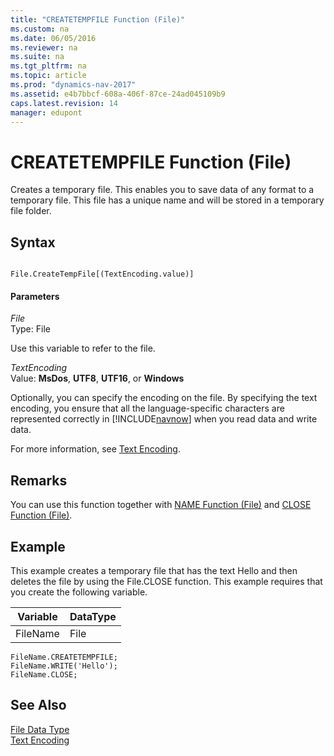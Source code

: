 ```yaml
---
title: "CREATETEMPFILE Function (File)"
ms.custom: na
ms.date: 06/05/2016
ms.reviewer: na
ms.suite: na
ms.tgt_pltfrm: na
ms.topic: article
ms.prod: "dynamics-nav-2017"
ms.assetid: e4b7bbcf-608a-406f-87ce-24ad045109b9
caps.latest.revision: 14
manager: edupont
---
```

# CREATETEMPFILE Function (File)
Creates a temporary file. This enables you to save data of any format to a temporary file. This file has a unique name and will be stored in a temporary file folder.  
  
## Syntax  
  
```  
  
File.CreateTempFile[(TextEncoding.value)]  
```  
  
#### Parameters  
 *File*  
 Type: File  
  
 Use this variable to refer to the file.  
  
 *TextEncoding*  
 Value: **MsDos**, **UTF8**, **UTF16**, or **Windows**  
  
 Optionally, you can specify the encoding on the file. By specifying the text encoding, you ensure that all the language-specific characters are represented correctly in [!INCLUDE[navnow](includes/navnow_md.md)] when you read data and write data.  
  
 For more information, see [Text Encoding](Text-Encoding.md).  
  
## Remarks  
 You can use this function together with [NAME Function \(File\)](NAME-Function--File-.md) and [CLOSE Function \(File\)](CLOSE-Function--File-.md).  
  
## Example  
 This example creates a temporary file that has the text Hello and then deletes the file by using the File.CLOSE function. This example requires that you create the following variable.  
  
|Variable|DataType|  
|--------------|--------------|  
|FileName|File|  
  
```  
FileName.CREATETEMPFILE;  
FileName.WRITE('Hello');  
FileName.CLOSE;  
```  
  
## See Also  
 [File Data Type](File-Data-Type.md)   
 [Text Encoding](Text-Encoding.md)